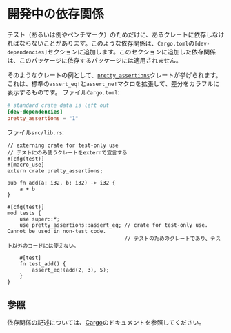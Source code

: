 <!--
# Development dependencies
-->
# 開発中の依存関係

<!--
Sometimes there is a need to have dependencies for tests (or examples,
or benchmarks) only. Such dependencies are added to `Cargo.toml` in the
`[dev-dependencies]` section. These dependencies are not propagated to other
packages which depend on this package.
-->
テスト（あるいは例やベンチマーク）のためだけに、あるクレートに依存しなければならないことがあります。このような依存関係は、`Cargo.toml`の`[dev-dependencies]`セクションに追加します。このセクションに追加した依存関係は、このパッケージに依存するパッケージには適用されません。

<!--
One such example is [`pretty_assertions`](https://docs.rs/pretty_assertions/1.0.0/pretty_assertions/index.html), which extends standard `assert_eq!` and `assert_ne!` macros, to provide colorful diff.  
File `Cargo.toml`:
-->
そのようなクレートの例として、[`pretty_assertions`](https://docs.rs/pretty_assertions/1.0.0/pretty_assertions/index.html)クレートが挙げられます。これは、標準の`assert_eq!`と`assert_ne!`マクロを拡張して、差分をカラフルに表示するものです。
ファイル`Cargo.toml`:

```toml
# standard crate data is left out
[dev-dependencies]
pretty_assertions = "1"
```

<!--
File `src/lib.rs`:
-->
ファイル`src/lib.rs`:

```rust,ignore
// externing crate for test-only use
// テストにのみ使うクレートをexternで宣言する
#[cfg(test)]
#[macro_use]
extern crate pretty_assertions;

pub fn add(a: i32, b: i32) -> i32 {
    a + b
}

#[cfg(test)]
mod tests {
    use super::*;
    use pretty_assertions::assert_eq; // crate for test-only use. Cannot be used in non-test code.
                                      // テストのためのクレートであり、テスト以外のコードには使えない。

    #[test]
    fn test_add() {
        assert_eq!(add(2, 3), 5);
    }
}
```

<!--
## See Also
-->
## 参照
<!--
[Cargo][cargo] docs on specifying dependencies.
-->
依存関係の記述については、[Cargo][cargo]のドキュメントを参照してください。

[cargo]: http://doc.crates.io/specifying-dependencies.html
